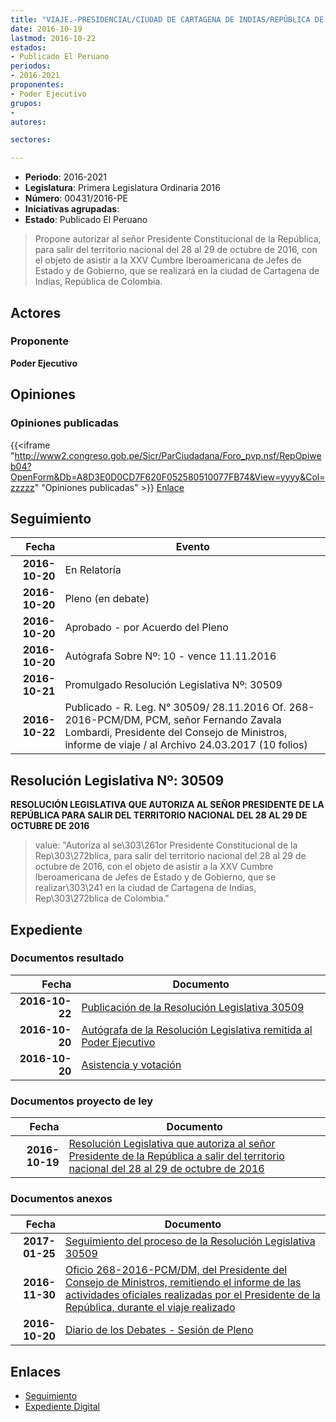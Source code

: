 ```yaml
---
title: "VIAJE.-PRESIDENCIAL/CIUDAD DE CARTAGENA DE INDIAS/REPÚBLICA DE COLOMBIA"
date: 2016-10-19
lastmod: 2016-10-22
estados:
- Publicado El Peruano
periodos:
- 2016-2021
proponentes:
- Poder Ejecutivo
grupos:
- 
autores:

sectores:

---
```

- **Periodo**: 2016-2021
- **Legislatura**: Primera Legislatura Ordinaria 2016
- **Número**: 00431/2016-PE
- **Iniciativas agrupadas**: 
- **Estado**: Publicado El Peruano

> Propone autorizar al señor Presidente Constitucional de la República, para salir del territorio nacional del 28 al 29 de octubre de 2016, con el objeto de asistir a la XXV Cumbre Iberoamericana de Jefes de Estado y de Gobierno, que se realizará en la ciudad de Cartagena de Indias, República de Colombia.


## Actores

### Proponente

**Poder Ejecutivo**

## Opiniones

### Opiniones publicadas

{{<iframe "http://www2.congreso.gob.pe/Sicr/ParCiudadana/Foro_pvp.nsf/RepOpiweb04?OpenForm&Db=A8D3E0D0CD7F620F052580510077FB74&View=yyyy&Col=zzzzz" "Opiniones publicadas" >}}
[Enlace](http://www2.congreso.gob.pe/Sicr/ParCiudadana/Foro_pvp.nsf/RepOpiweb04?OpenForm&Db=A8D3E0D0CD7F620F052580510077FB74&View=yyyy&Col=zzzzz)


## Seguimiento

| Fecha | Evento |
|------:|--------|
| **2016-10-20** | En Relatoría |
| **2016-10-20** | Pleno (en debate) |
| **2016-10-20** | Aprobado - por Acuerdo del Pleno |
| **2016-10-20** | Autógrafa Sobre Nº: 10 - vence 11.11.2016 |
| **2016-10-21** | Promulgado Resolución Legislativa Nº: 30509 |
| **2016-10-22** | Publicado - R. Leg. N° 30509/ 28.11.2016 Of. 268-2016-PCM/DM, PCM, señor Fernando Zavala Lombardi, Presidente del Consejo de Ministros, informe de viaje / al Archivo 24.03.2017 (10 folios) |

## Resolución Legislativa Nº: 30509

**RESOLUCIÓN LEGISLATIVA QUE AUTORIZA AL SEÑOR PRESIDENTE DE LA REPÚBLICA PARA SALIR DEL TERRITORIO NACIONAL DEL 28 AL 29 DE OCTUBRE DE 2016**

> value: "Autoriza al se\303\261or Presidente Constitucional de la Rep\303\272blica, para salir del territorio nacional del 28 al 29 de octubre de 2016, con el objeto de asistir a la XXV Cumbre Iberoamericana de Jefes de Estado y de Gobierno, que se realizar\303\241 en la ciudad de Cartagena de Indias, Rep\303\272blica de Colombia."


## Expediente

### Documentos resultado

| Fecha | Documento |
|------:|-----------|
| **2016-10-22** | [Publicación de la Resolución Legislativa 30509](http://www.leyes.congreso.gob.pe/Documentos/2016_2021/ADLP/Normas_Legales/30509-RLG.pdf) |
| **2016-10-20** | [Autógrafa de la Resolución Legislativa remitida al Poder Ejecutivo](http://www.leyes.congreso.gob.pe/Documentos/2016_2021/ADLP/Texto_Aprobado/AU0043120161020.pdf) |
| **2016-10-20** | [Asistencia y votación](http://www.leyes.congreso.gob.pe/Documentos/2016_2021/Asistencia_y_Votacion/Proyectos_de_Ley/AV0043120161020.pdf) |

### Documentos proyecto de ley

| Fecha | Documento |
|------:|-----------|
| **2016-10-19** | [Resolución Legislativa que autoriza al señor Presidente de la República a salir del territorio nacional del 28 al 29 de octubre de 2016](http://www.leyes.congreso.gob.pe/Documentos/2016_2021/Proyectos_de_Ley_y_de_Resoluciones_Legislativas/PL0043120161019..pdf) |

### Documentos anexos

| Fecha | Documento |
|------:|-----------|
| **2017-01-25** | [Seguimiento del proceso de la Resolución Legislativa 30509](http://www2.congreso.gob.pe/Sicr/TraDocEstProc/Contdoc03_2011.nsf/ba75101a33765c2c05257e5400552213/7df4c6104fae5201052580c90069a97a/$FILE/00431PL20170125.pdf) |
| **2016-11-30** | [Oficio 268-2016-PCM/DM, del Presidente del Consejo de Ministros, remitiendo el informe de las actividades oficiales realizadas por el Presidente de la República, durante el viaje realizado](http://www.leyes.congreso.gob.pe/Documentos/2016_2021/Oficios/Poder_Ejecutivo/OFICIO268-2016-PCM-DM.pdf) |
| **2016-10-20** | [Diario de los Debates - Sesión de Pleno](http://www.leyes.congreso.gob.pe/Documentos/2016_2021/ADLP/Diario_Debates/30509_DD.pdf) |

## Enlaces

- [Seguimiento](http://www2.congreso.gob.pe/Sicr/TraDocEstProc/CLProLey2016.nsf/f7fff46988ca05b1052578e100829cc7/d1d9d7865d63e56f05258051007f0cb4?OpenDocument)
- [Expediente Digital](http://www2.congreso.gob.pe/Sicr/TraDocEstProc/Expvirt_2011.nsf/visbusqptramdoc1621/00431?opendocument)

